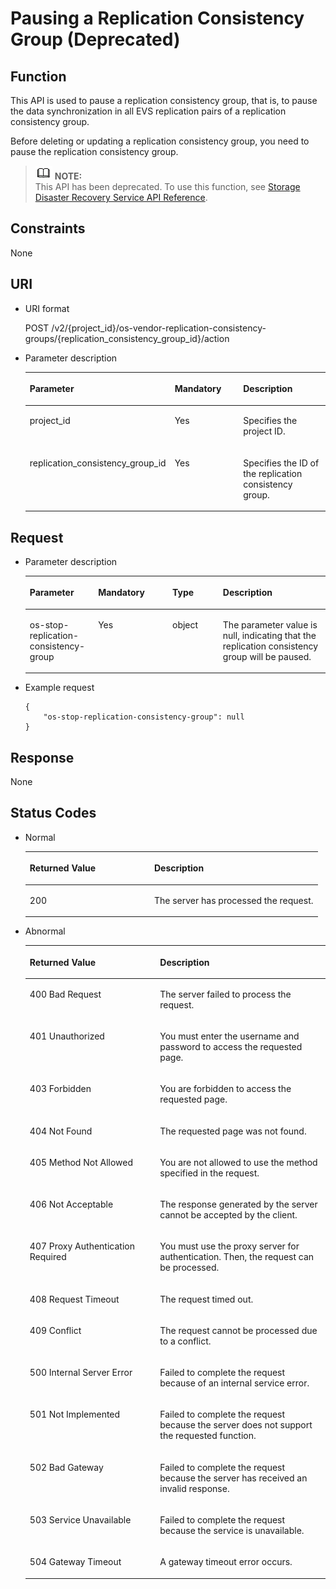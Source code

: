 # Pausing a Replication Consistency Group \(Deprecated\)<a name="evs_04_2057"></a>

## Function<a name="en-us_topic_0079692997_section63544148"></a>

This API is used to pause a replication consistency group, that is, to pause the data synchronization in all EVS replication pairs of a replication consistency group.

Before deleting or updating a replication consistency group, you need to pause the replication consistency group.

>![](public_sys-resources/icon-note.gif) **NOTE:**   
>This API has been deprecated. To use this function, see  [Storage Disaster Recovery Service API Reference](https://docs.otc.t-systems.com/en-us/api/sdrs/en-us_topic_0108184470.html).  

## Constraints<a name="en-us_topic_0079692997_section18568063"></a>

None

## URI<a name="en-us_topic_0079692997_section32894845"></a>

-   URI format

    POST /v2/\{project\_id\}/os-vendor-replication-consistency-groups/\{replication\_consistency\_group\_id\}/action

-   Parameter description

    <a name="en-us_topic_0079692997_table20038698"></a>
    <table><thead align="left"><tr id="en-us_topic_0079692997_row64530307"><th class="cellrowborder" valign="top" width="26.19%" id="mcps1.1.4.1.1"><p id="en-us_topic_0079692997_p663907641549"><a name="en-us_topic_0079692997_p663907641549"></a><a name="en-us_topic_0079692997_p663907641549"></a>Parameter</p>
    </th>
    <th class="cellrowborder" valign="top" width="29.759999999999998%" id="mcps1.1.4.1.2"><p id="en-us_topic_0079692997_p60632485"><a name="en-us_topic_0079692997_p60632485"></a><a name="en-us_topic_0079692997_p60632485"></a>Mandatory</p>
    </th>
    <th class="cellrowborder" valign="top" width="44.05%" id="mcps1.1.4.1.3"><p id="en-us_topic_0079692997_p55501577"><a name="en-us_topic_0079692997_p55501577"></a><a name="en-us_topic_0079692997_p55501577"></a>Description</p>
    </th>
    </tr>
    </thead>
    <tbody><tr id="en-us_topic_0079692997_row66442792"><td class="cellrowborder" valign="top" width="26.19%" headers="mcps1.1.4.1.1 "><p id="en-us_topic_0079692997_p13157104"><a name="en-us_topic_0079692997_p13157104"></a><a name="en-us_topic_0079692997_p13157104"></a>project_id</p>
    </td>
    <td class="cellrowborder" valign="top" width="29.759999999999998%" headers="mcps1.1.4.1.2 "><p id="en-us_topic_0079692997_p59092488"><a name="en-us_topic_0079692997_p59092488"></a><a name="en-us_topic_0079692997_p59092488"></a>Yes</p>
    </td>
    <td class="cellrowborder" valign="top" width="44.05%" headers="mcps1.1.4.1.3 "><p id="en-us_topic_0079692997_p17907785"><a name="en-us_topic_0079692997_p17907785"></a><a name="en-us_topic_0079692997_p17907785"></a>Specifies the project ID.</p>
    </td>
    </tr>
    <tr id="en-us_topic_0079692997_row26952341"><td class="cellrowborder" valign="top" width="26.19%" headers="mcps1.1.4.1.1 "><p id="en-us_topic_0079692997_p21100049203910"><a name="en-us_topic_0079692997_p21100049203910"></a><a name="en-us_topic_0079692997_p21100049203910"></a>replication_consistency_group_id</p>
    </td>
    <td class="cellrowborder" valign="top" width="29.759999999999998%" headers="mcps1.1.4.1.2 "><p id="en-us_topic_0079692997_p2675193615723"><a name="en-us_topic_0079692997_p2675193615723"></a><a name="en-us_topic_0079692997_p2675193615723"></a>Yes</p>
    </td>
    <td class="cellrowborder" valign="top" width="44.05%" headers="mcps1.1.4.1.3 "><p id="en-us_topic_0079692997_p14114947"><a name="en-us_topic_0079692997_p14114947"></a><a name="en-us_topic_0079692997_p14114947"></a>Specifies the ID of the replication consistency group.</p>
    </td>
    </tr>
    </tbody>
    </table>


## Request<a name="en-us_topic_0079692997_section27618155"></a>

-   Parameter description

    <a name="en-us_topic_0079692997_table65045669"></a>
    <table><thead align="left"><tr id="en-us_topic_0079692997_row26965262"><th class="cellrowborder" valign="top" width="22.772277227722775%" id="mcps1.1.5.1.1"><p id="en-us_topic_0079692997_p1872144815838"><a name="en-us_topic_0079692997_p1872144815838"></a><a name="en-us_topic_0079692997_p1872144815838"></a>Parameter</p>
    </th>
    <th class="cellrowborder" valign="top" width="24.752475247524753%" id="mcps1.1.5.1.2"><p id="en-us_topic_0079692997_p4004231915838"><a name="en-us_topic_0079692997_p4004231915838"></a><a name="en-us_topic_0079692997_p4004231915838"></a>Mandatory</p>
    </th>
    <th class="cellrowborder" valign="top" width="16.831683168316832%" id="mcps1.1.5.1.3"><p id="en-us_topic_0079692997_p2220239815838"><a name="en-us_topic_0079692997_p2220239815838"></a><a name="en-us_topic_0079692997_p2220239815838"></a>Type</p>
    </th>
    <th class="cellrowborder" valign="top" width="35.64356435643564%" id="mcps1.1.5.1.4"><p id="en-us_topic_0079692997_p5356383815838"><a name="en-us_topic_0079692997_p5356383815838"></a><a name="en-us_topic_0079692997_p5356383815838"></a>Description</p>
    </th>
    </tr>
    </thead>
    <tbody><tr id="en-us_topic_0079692997_row10634019"><td class="cellrowborder" valign="top" width="22.772277227722775%" headers="mcps1.1.5.1.1 "><p id="en-us_topic_0079692997_p33059085203926"><a name="en-us_topic_0079692997_p33059085203926"></a><a name="en-us_topic_0079692997_p33059085203926"></a>os-stop-replication-consistency-group</p>
    </td>
    <td class="cellrowborder" valign="top" width="24.752475247524753%" headers="mcps1.1.5.1.2 "><p id="en-us_topic_0079692997_p1232803915840"><a name="en-us_topic_0079692997_p1232803915840"></a><a name="en-us_topic_0079692997_p1232803915840"></a>Yes</p>
    </td>
    <td class="cellrowborder" valign="top" width="16.831683168316832%" headers="mcps1.1.5.1.3 "><p id="en-us_topic_0079692997_p49204239"><a name="en-us_topic_0079692997_p49204239"></a><a name="en-us_topic_0079692997_p49204239"></a>object</p>
    </td>
    <td class="cellrowborder" valign="top" width="35.64356435643564%" headers="mcps1.1.5.1.4 "><p id="en-us_topic_0079692997_p16180233203935"><a name="en-us_topic_0079692997_p16180233203935"></a><a name="en-us_topic_0079692997_p16180233203935"></a>The parameter value is null, indicating that the replication consistency group will be paused.</p>
    </td>
    </tr>
    </tbody>
    </table>


-   Example request

    ```
    {
        "os-stop-replication-consistency-group": null
    }
    ```


## Response<a name="en-us_topic_0079692997_section47236811"></a>

None

## Status Codes<a name="en-us_topic_0079692997_section22478116"></a>

-   Normal

    <a name="evs_04_2046_table4315991194956"></a>
    <table><thead align="left"><tr id="evs_04_2046_row2336641294956"><th class="cellrowborder" valign="top" width="42.59%" id="mcps1.1.3.1.1"><p id="evs_04_2046_p1363125894956"><a name="evs_04_2046_p1363125894956"></a><a name="evs_04_2046_p1363125894956"></a>Returned Value</p>
    </th>
    <th class="cellrowborder" valign="top" width="57.410000000000004%" id="mcps1.1.3.1.2"><p id="evs_04_2046_p3039012494956"><a name="evs_04_2046_p3039012494956"></a><a name="evs_04_2046_p3039012494956"></a>Description</p>
    </th>
    </tr>
    </thead>
    <tbody><tr id="evs_04_2046_row507566794956"><td class="cellrowborder" valign="top" width="42.59%" headers="mcps1.1.3.1.1 "><p id="evs_04_2046_p847584694956"><a name="evs_04_2046_p847584694956"></a><a name="evs_04_2046_p847584694956"></a>200</p>
    </td>
    <td class="cellrowborder" valign="top" width="57.410000000000004%" headers="mcps1.1.3.1.2 "><p id="evs_04_2046_p1545496394956"><a name="evs_04_2046_p1545496394956"></a><a name="evs_04_2046_p1545496394956"></a>The server has processed the request.</p>
    </td>
    </tr>
    </tbody>
    </table>

-   Abnormal

    <a name="evs_04_2046_evs_04_2044_table22458872203835"></a>
    <table><thead align="left"><tr id="evs_04_2046_evs_04_2044_row35704554203835"><th class="cellrowborder" valign="top" width="43.419999999999995%" id="mcps1.1.3.1.1"><p id="evs_04_2046_evs_04_2044_p6387753203835"><a name="evs_04_2046_evs_04_2044_p6387753203835"></a><a name="evs_04_2046_evs_04_2044_p6387753203835"></a>Returned Value</p>
    </th>
    <th class="cellrowborder" valign="top" width="56.58%" id="mcps1.1.3.1.2"><p id="evs_04_2046_evs_04_2044_p47646009203835"><a name="evs_04_2046_evs_04_2044_p47646009203835"></a><a name="evs_04_2046_evs_04_2044_p47646009203835"></a>Description</p>
    </th>
    </tr>
    </thead>
    <tbody><tr id="evs_04_2046_evs_04_2044_row34121538203835"><td class="cellrowborder" valign="top" width="43.419999999999995%" headers="mcps1.1.3.1.1 "><p id="evs_04_2046_evs_04_2044_p12381163203835"><a name="evs_04_2046_evs_04_2044_p12381163203835"></a><a name="evs_04_2046_evs_04_2044_p12381163203835"></a>400 Bad Request</p>
    </td>
    <td class="cellrowborder" valign="top" width="56.58%" headers="mcps1.1.3.1.2 "><p id="evs_04_2046_evs_04_2044_p63350108203835"><a name="evs_04_2046_evs_04_2044_p63350108203835"></a><a name="evs_04_2046_evs_04_2044_p63350108203835"></a>The server failed to process the request.</p>
    </td>
    </tr>
    <tr id="evs_04_2046_evs_04_2044_row33280063203835"><td class="cellrowborder" valign="top" width="43.419999999999995%" headers="mcps1.1.3.1.1 "><p id="evs_04_2046_evs_04_2044_p11330608203835"><a name="evs_04_2046_evs_04_2044_p11330608203835"></a><a name="evs_04_2046_evs_04_2044_p11330608203835"></a>401 Unauthorized</p>
    </td>
    <td class="cellrowborder" valign="top" width="56.58%" headers="mcps1.1.3.1.2 "><p id="evs_04_2046_evs_04_2044_p45364094203835"><a name="evs_04_2046_evs_04_2044_p45364094203835"></a><a name="evs_04_2046_evs_04_2044_p45364094203835"></a>You must enter the username and password to access the requested page.</p>
    </td>
    </tr>
    <tr id="evs_04_2046_evs_04_2044_row5623667203835"><td class="cellrowborder" valign="top" width="43.419999999999995%" headers="mcps1.1.3.1.1 "><p id="evs_04_2046_evs_04_2044_p52863895203835"><a name="evs_04_2046_evs_04_2044_p52863895203835"></a><a name="evs_04_2046_evs_04_2044_p52863895203835"></a>403 Forbidden</p>
    </td>
    <td class="cellrowborder" valign="top" width="56.58%" headers="mcps1.1.3.1.2 "><p id="evs_04_2046_evs_04_2044_p54117066203835"><a name="evs_04_2046_evs_04_2044_p54117066203835"></a><a name="evs_04_2046_evs_04_2044_p54117066203835"></a>You are forbidden to access the requested page.</p>
    </td>
    </tr>
    <tr id="evs_04_2046_evs_04_2044_row17291554203835"><td class="cellrowborder" valign="top" width="43.419999999999995%" headers="mcps1.1.3.1.1 "><p id="evs_04_2046_evs_04_2044_p58438642203835"><a name="evs_04_2046_evs_04_2044_p58438642203835"></a><a name="evs_04_2046_evs_04_2044_p58438642203835"></a>404 Not Found</p>
    </td>
    <td class="cellrowborder" valign="top" width="56.58%" headers="mcps1.1.3.1.2 "><p id="evs_04_2046_evs_04_2044_p35909542203835"><a name="evs_04_2046_evs_04_2044_p35909542203835"></a><a name="evs_04_2046_evs_04_2044_p35909542203835"></a>The requested page was not found.</p>
    </td>
    </tr>
    <tr id="evs_04_2046_evs_04_2044_row54750425203835"><td class="cellrowborder" valign="top" width="43.419999999999995%" headers="mcps1.1.3.1.1 "><p id="evs_04_2046_evs_04_2044_p5599455203835"><a name="evs_04_2046_evs_04_2044_p5599455203835"></a><a name="evs_04_2046_evs_04_2044_p5599455203835"></a>405 Method Not Allowed</p>
    </td>
    <td class="cellrowborder" valign="top" width="56.58%" headers="mcps1.1.3.1.2 "><p id="evs_04_2046_evs_04_2044_p50902717203835"><a name="evs_04_2046_evs_04_2044_p50902717203835"></a><a name="evs_04_2046_evs_04_2044_p50902717203835"></a>You are not allowed to use the method specified in the request.</p>
    </td>
    </tr>
    <tr id="evs_04_2046_evs_04_2044_row55471277203835"><td class="cellrowborder" valign="top" width="43.419999999999995%" headers="mcps1.1.3.1.1 "><p id="evs_04_2046_evs_04_2044_p63988484203835"><a name="evs_04_2046_evs_04_2044_p63988484203835"></a><a name="evs_04_2046_evs_04_2044_p63988484203835"></a>406 Not Acceptable</p>
    </td>
    <td class="cellrowborder" valign="top" width="56.58%" headers="mcps1.1.3.1.2 "><p id="evs_04_2046_evs_04_2044_p15684678203835"><a name="evs_04_2046_evs_04_2044_p15684678203835"></a><a name="evs_04_2046_evs_04_2044_p15684678203835"></a>The response generated by the server cannot be accepted by the client.</p>
    </td>
    </tr>
    <tr id="evs_04_2046_evs_04_2044_row6944380203835"><td class="cellrowborder" valign="top" width="43.419999999999995%" headers="mcps1.1.3.1.1 "><p id="evs_04_2046_evs_04_2044_p25623884203835"><a name="evs_04_2046_evs_04_2044_p25623884203835"></a><a name="evs_04_2046_evs_04_2044_p25623884203835"></a>407 Proxy Authentication Required</p>
    </td>
    <td class="cellrowborder" valign="top" width="56.58%" headers="mcps1.1.3.1.2 "><p id="evs_04_2046_evs_04_2044_p62268733203835"><a name="evs_04_2046_evs_04_2044_p62268733203835"></a><a name="evs_04_2046_evs_04_2044_p62268733203835"></a>You must use the proxy server for authentication. Then, the request can be processed.</p>
    </td>
    </tr>
    <tr id="evs_04_2046_evs_04_2044_row23547689203835"><td class="cellrowborder" valign="top" width="43.419999999999995%" headers="mcps1.1.3.1.1 "><p id="evs_04_2046_evs_04_2044_p28314670203835"><a name="evs_04_2046_evs_04_2044_p28314670203835"></a><a name="evs_04_2046_evs_04_2044_p28314670203835"></a>408 Request Timeout</p>
    </td>
    <td class="cellrowborder" valign="top" width="56.58%" headers="mcps1.1.3.1.2 "><p id="evs_04_2046_evs_04_2044_p11786919203835"><a name="evs_04_2046_evs_04_2044_p11786919203835"></a><a name="evs_04_2046_evs_04_2044_p11786919203835"></a>The request timed out.</p>
    </td>
    </tr>
    <tr id="evs_04_2046_evs_04_2044_row38973411203835"><td class="cellrowborder" valign="top" width="43.419999999999995%" headers="mcps1.1.3.1.1 "><p id="evs_04_2046_evs_04_2044_p2729702203835"><a name="evs_04_2046_evs_04_2044_p2729702203835"></a><a name="evs_04_2046_evs_04_2044_p2729702203835"></a>409 Conflict</p>
    </td>
    <td class="cellrowborder" valign="top" width="56.58%" headers="mcps1.1.3.1.2 "><p id="evs_04_2046_evs_04_2044_p19779281203835"><a name="evs_04_2046_evs_04_2044_p19779281203835"></a><a name="evs_04_2046_evs_04_2044_p19779281203835"></a>The request cannot be processed due to a conflict.</p>
    </td>
    </tr>
    <tr id="evs_04_2046_evs_04_2044_row43795805203835"><td class="cellrowborder" valign="top" width="43.419999999999995%" headers="mcps1.1.3.1.1 "><p id="evs_04_2046_evs_04_2044_p57799353203835"><a name="evs_04_2046_evs_04_2044_p57799353203835"></a><a name="evs_04_2046_evs_04_2044_p57799353203835"></a>500 Internal Server Error</p>
    </td>
    <td class="cellrowborder" valign="top" width="56.58%" headers="mcps1.1.3.1.2 "><p id="evs_04_2046_evs_04_2044_p51235984203835"><a name="evs_04_2046_evs_04_2044_p51235984203835"></a><a name="evs_04_2046_evs_04_2044_p51235984203835"></a>Failed to complete the request because of an internal service error.</p>
    </td>
    </tr>
    <tr id="evs_04_2046_evs_04_2044_row58470678203835"><td class="cellrowborder" valign="top" width="43.419999999999995%" headers="mcps1.1.3.1.1 "><p id="evs_04_2046_evs_04_2044_p38504500203835"><a name="evs_04_2046_evs_04_2044_p38504500203835"></a><a name="evs_04_2046_evs_04_2044_p38504500203835"></a>501 Not Implemented</p>
    </td>
    <td class="cellrowborder" valign="top" width="56.58%" headers="mcps1.1.3.1.2 "><p id="evs_04_2046_evs_04_2044_p31856770203835"><a name="evs_04_2046_evs_04_2044_p31856770203835"></a><a name="evs_04_2046_evs_04_2044_p31856770203835"></a>Failed to complete the request because the server does not support the requested function.</p>
    </td>
    </tr>
    <tr id="evs_04_2046_evs_04_2044_row18275474203835"><td class="cellrowborder" valign="top" width="43.419999999999995%" headers="mcps1.1.3.1.1 "><p id="evs_04_2046_evs_04_2044_p3918444203835"><a name="evs_04_2046_evs_04_2044_p3918444203835"></a><a name="evs_04_2046_evs_04_2044_p3918444203835"></a>502 Bad Gateway</p>
    </td>
    <td class="cellrowborder" valign="top" width="56.58%" headers="mcps1.1.3.1.2 "><p id="evs_04_2046_evs_04_2044_p48958538203835"><a name="evs_04_2046_evs_04_2044_p48958538203835"></a><a name="evs_04_2046_evs_04_2044_p48958538203835"></a>Failed to complete the request because the server has received an invalid response.</p>
    </td>
    </tr>
    <tr id="evs_04_2046_evs_04_2044_row37973662203835"><td class="cellrowborder" valign="top" width="43.419999999999995%" headers="mcps1.1.3.1.1 "><p id="evs_04_2046_evs_04_2044_p55967806203835"><a name="evs_04_2046_evs_04_2044_p55967806203835"></a><a name="evs_04_2046_evs_04_2044_p55967806203835"></a>503 Service Unavailable</p>
    </td>
    <td class="cellrowborder" valign="top" width="56.58%" headers="mcps1.1.3.1.2 "><p id="evs_04_2046_evs_04_2044_p37098455203835"><a name="evs_04_2046_evs_04_2044_p37098455203835"></a><a name="evs_04_2046_evs_04_2044_p37098455203835"></a>Failed to complete the request because the service is unavailable.</p>
    </td>
    </tr>
    <tr id="evs_04_2046_evs_04_2044_row65450640203835"><td class="cellrowborder" valign="top" width="43.419999999999995%" headers="mcps1.1.3.1.1 "><p id="evs_04_2046_evs_04_2044_p67010448203835"><a name="evs_04_2046_evs_04_2044_p67010448203835"></a><a name="evs_04_2046_evs_04_2044_p67010448203835"></a>504 Gateway Timeout</p>
    </td>
    <td class="cellrowborder" valign="top" width="56.58%" headers="mcps1.1.3.1.2 "><p id="evs_04_2046_evs_04_2044_p59137180203835"><a name="evs_04_2046_evs_04_2044_p59137180203835"></a><a name="evs_04_2046_evs_04_2044_p59137180203835"></a>A gateway timeout error occurs.</p>
    </td>
    </tr>
    </tbody>
    </table>


